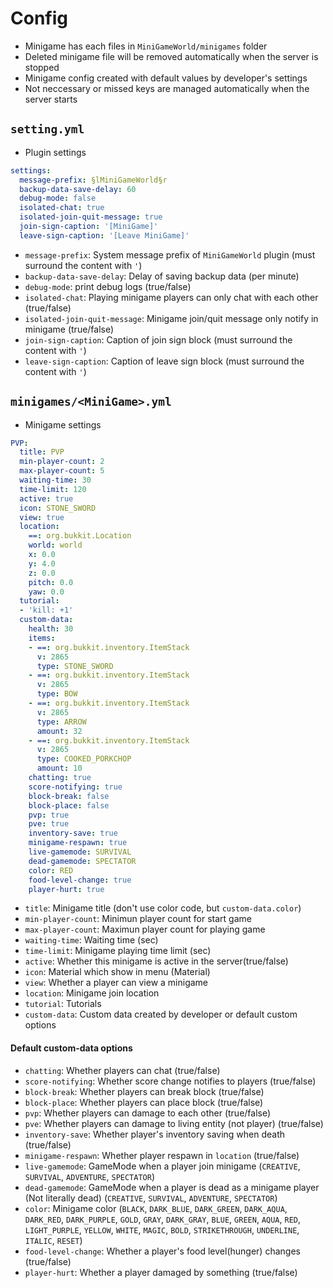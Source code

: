 # Config
- Minigame has each files in `MiniGameWorld/minigames` folder
- Deleted minigame file will be removed automatically when the server is stopped
- Minigame config created with default values by developer's settings
- Not neccessary or missed keys are managed automatically when the server starts

## `setting.yml`
- Plugin settings
```yml
settings:
  message-prefix: §lMiniGameWorld§r
  backup-data-save-delay: 60
  debug-mode: false
  isolated-chat: true
  isolated-join-quit-message: true
  join-sign-caption: '[MiniGame]'
  leave-sign-caption: '[Leave MiniGame]'
```
- `message-prefix`: System message prefix of `MiniGameWorld` plugin (must surround the content with `'`)
- `backup-data-save-delay`: Delay of saving backup data (per minute)
- `debug-mode`: print debug logs (true/false)
- `isolated-chat`: Playing minigame players can only chat with each other (true/false)
- `isolated-join-quit-message`: Minigame join/quit message only notify in minigame (true/false)
- `join-sign-caption`: Caption of join sign block (must surround the content with `'`)
- `leave-sign-caption`: Caption of leave sign block (must surround the content with `'`)



## `minigames/<MiniGame>.yml`
- Minigame settings
```yml
PVP:
  title: PVP
  min-player-count: 2
  max-player-count: 5
  waiting-time: 30
  time-limit: 120
  active: true
  icon: STONE_SWORD
  view: true
  location:
    ==: org.bukkit.Location
    world: world
    x: 0.0
    y: 4.0
    z: 0.0
    pitch: 0.0
    yaw: 0.0
  tutorial:
  - 'kill: +1'
  custom-data:
    health: 30
    items:
    - ==: org.bukkit.inventory.ItemStack
      v: 2865
      type: STONE_SWORD
    - ==: org.bukkit.inventory.ItemStack
      v: 2865
      type: BOW
    - ==: org.bukkit.inventory.ItemStack
      v: 2865
      type: ARROW
      amount: 32
    - ==: org.bukkit.inventory.ItemStack
      v: 2865
      type: COOKED_PORKCHOP
      amount: 10
    chatting: true
    score-notifying: true
    block-break: false
    block-place: false
    pvp: true
    pve: true
    inventory-save: true
    minigame-respawn: true
    live-gamemode: SURVIVAL
    dead-gamemode: SPECTATOR
    color: RED
    food-level-change: true
    player-hurt: true
```
- `title`: Minigame title (don't use color code, but `custom-data.color`)
- `min-player-count`: Minimun player count for start game
- `max-player-count`: Maximun player count for playing game
- `waiting-time`: Waiting time (sec)
- `time-limit`: Minigame playing time limit (sec)
- `active`: Whether this minigame is active in the server(true/false)
- `icon`: Material which show in menu (Material)
- `view`: Whether a player can view a minigame
- `location`: Minigame join location
- `tutorial`: Tutorials
- `custom-data`: Custom data created by developer or default custom options
#### **Default custom-data options**
- `chatting`: Whether players can chat (true/false)
- `score-notifying`: Whether score change notifies to players (true/false)
- `block-break`: Whether players can break block (true/false)
- `block-place`: Whether players can place block (true/false)
- `pvp`: Whether players can damage to each other (true/false)
- `pve`: Whether players can damage to living entity (not player) (true/false)
- `inventory-save`: Whether player's inventory saving when death (true/false)
- `minigame-respawn`: Whether player respawn in `location` (true/false)
- `live-gamemode`: GameMode when a player join minigame (`CREATIVE`, `SURVIVAL`, `ADVENTURE`, `SPECTATOR`)
- `dead-gamemode`: GameMode when a player is dead as a minigame player (Not literally dead) (`CREATIVE`, `SURVIVAL`, `ADVENTURE`, `SPECTATOR`)
- `color`: Minigame color (`BLACK`, `DARK_BLUE`, `DARK_GREEN`, `DARK_AQUA`, `DARK_RED`, `DARK_PURPLE`, `GOLD`, `GRAY`, `DARK_GRAY`, `BLUE`, `GREEN`, `AQUA`, `RED`, `LIGHT_PURPLE`, `YELLOW`, `WHITE`, `MAGIC`, `BOLD`, `STRIKETHROUGH`, `UNDERLINE`, `ITALIC`, `RESET`)
- `food-level-change`: Whether a player's food level(hunger) changes (true/false)
- `player-hurt`: Whether a player damaged by something (true/false)
